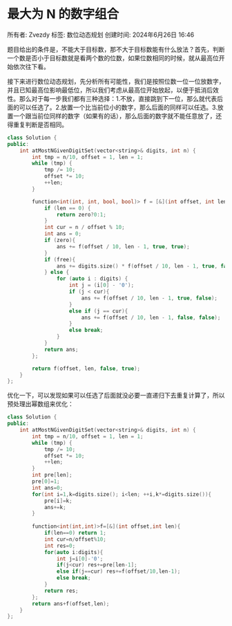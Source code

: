 # 最大为 N 的数字组合

所有者: Zvezdy
标签: 数位动态规划
创建时间: 2024年6月26日 16:46

题目给出的条件是，不能大于目标数，那不大于目标数能有什么放法？首先，判断一个数是否小于目标数就是看两个数的位数，如果位数相同的时候，就从最高位开始依次往下看。

接下来进行数位动态规划，先分析所有可能性，我们是按照位数一位一位放数字，并且已知最高位影响最低位，所以我们考虑从最高位开始放起，以便于抵消后效性。那么对于每一步我们都有三种选择：1.不放，直接跳到下一位，那么就代表后面的可以任选了。2.放置一个比当前位小的数字，那么后面的同样可以任选。3.放置一个跟当前位同样的数字（如果有的话），那么后面的数字就不能任意放了，还得重复判断是否相同。

```cpp
class Solution {
public:
    int atMostNGivenDigitSet(vector<string>& digits, int n) {
        int tmp = n/10, offset = 1, len = 1;
        while (tmp) {
            tmp /= 10;
            offset *= 10;
            ++len;
        }

        function<int(int, int, bool, bool)> f = [&](int offset, int len, bool free, bool zero) {
            if (len == 0) {
                return zero?0:1;
            }
            int cur = n / offset % 10;
            int ans = 0;
            if (zero){
                ans += f(offset / 10, len - 1, true, true);
            }
            if (free){
                ans += digits.size() * f(offset / 10, len - 1, true, false);
            } else {
                for (auto i : digits) {
                    int j = (i[0] - '0');
                    if (j < cur){
                        ans += f(offset / 10, len - 1, true, false);
                    }
                    else if (j == cur){
                        ans += f(offset / 10, len - 1, false, false);
                    }
                    else break;
                }
            }
            return ans;
        };

        return f(offset, len, false, true);
    }
};

```

优化一下，可以发现如果可以任选了后面就没必要一直递归下去重复计算了，所以预处理出幂数组来优化：

```cpp
class Solution {
public:
    int atMostNGivenDigitSet(vector<string>& digits, int n) {
        int tmp = n/10, offset = 1, len = 1;
        while (tmp) {
            tmp /= 10;
            offset *= 10;
            ++len;
        }
        int pre[len];
        pre[0]=1;
        int ans=0;
        for(int i=1,k=digits.size(); i<len; ++i,k*=digits.size()){
            pre[i]=k;
            ans+=k;
        }
        
        function<int(int,int)>f=[&](int offset,int len){
            if(len==0) return 1;
            int cur=n/offset%10;
            int res=0;
            for(auto i:digits){
                int j=i[0]-'0';
                if(j<cur) res+=pre[len-1];
                else if(j==cur) res+=f(offset/10,len-1);
                else break;
            }
            return res;
        };
        return ans+f(offset,len);
    }
};

```
